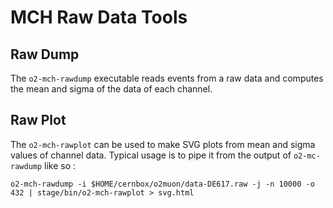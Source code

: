 # MCH Raw Data Tools

## Raw Dump

The `o2-mch-rawdump` executable reads events from a raw data and computes the mean and sigma of the data of each channel.

## Raw Plot

The `o2-mch-rawplot` can be used to make SVG plots from mean and sigma values of channel data.
Typical usage is to pipe it from the output of `o2-mc-rawdump` like so :

```
o2-mch-rawdump -i $HOME/cernbox/o2muon/data-DE617.raw -j -n 10000 -o 432 | stage/bin/o2-mch-rawplot > svg.html
```

